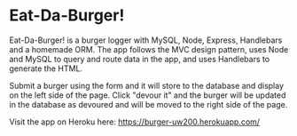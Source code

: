 # Eat-Da-Burger!
Eat-Da-Burger! is a burger logger with MySQL, Node, Express, Handlebars and a homemade ORM. The app follows the MVC design pattern, uses Node and MySQL to query and route data in the app, and uses Handlebars to generate the HTML.

Submit a burger using the form and it will store to the database and display on the left side of the page. Click "devour it" and the burger will be updated in the database as devoured and will be moved to the right side of the page. 

Visit the app on Heroku here: https://burger-uw200.herokuapp.com/

